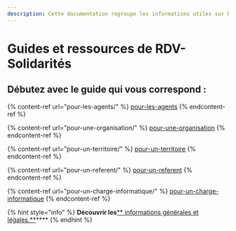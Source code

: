 ```yaml
---
description: Cette documentation regroupe les informations utiles sur RDV-Solidarités.
---
```


# Guides et ressources de RDV-Solidarités

## Débutez avec le guide qui vous correspond :

{% content-ref url="pour-les-agents/" %}
[pour-les-agents](pour-les-agents/)
{% endcontent-ref %}

{% content-ref url="pour-une-organisation/" %}
[pour-une-organisation](pour-une-organisation/)
{% endcontent-ref %}

{% content-ref url="pour-un-territoire/" %}
[pour-un-territoire](pour-un-territoire/)
{% endcontent-ref %}

{% content-ref url="pour-un-referent/" %}
[pour-un-referent](pour-un-referent/)
{% endcontent-ref %}

{% content-ref url="pour-un-charge-informatique/" %}
[pour-un-charge-informatique](pour-un-charge-informatique/)
{% endcontent-ref %}

{% hint style="info" %}
**Découvrir les**[** informations générales et légales.**](informations-generales/informations-generales-et-legales-1/)****
{% endhint %}
